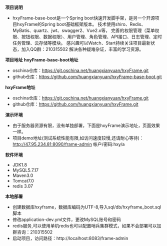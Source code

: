 **项目说明** 
- hxyFrame-base-boot是一个Spring boot快速开发脚手架，是另一个开源项目hxyFrame的Spring boot基础框架版本。
技术使用shiro、Redis、MyBatis、quartz、jwt、swagger2、Vue2.x等，
完善的权限管理（菜单权限、按钮权限、数据权限）、用户管理、角色管理、API接口、日志管理、定时任务管理、云存储等模块。
感兴趣可以Watch、Start持续关注项目最新状态，加入QQ群：210315502 解决各种疑难杂证，丰富的学习资源。


**项目地址** 
**hxyFrame-base-boot地址** 
- oschina仓库：https://git.oschina.net/huangxianyuan/hxyFrame.git
- github仓库：https://github.com/huangxianyuan/hxyFrame-base-boot.git

**hxyFrame地址** 
- oschina仓库：https://git.oschina.net/huangxianyuan/hxyFrame.git
- github仓库：https://github.com/huangxianyuan/hxyFrame.git

 **演示环境** 
- 由于服务器资源有限，没有单独部署，下面是hxyFrame演示地址，页面效果一样。
- 项目demo地址(测试系统性能有限,如访问速度较慢,还请耐心等待)：http://47.95.234.81:8090/frame-admin 帐户/密码:hxy/a 

 **软件环境** 
- JDK1.8
- MySQL5.7.17
- Maven3.0
- Tomcat7.0
- redis 3.07

 **本地部署**
- 创建数据库hxyframe，数据库编码为UTF-8,导入sql/db/hxyframe_boot.sql脚本
- 修改application-dev.yml文件，更改MySQL账号和密码
- redis服务,可以使用单机redis也可以配置哨兵集群模式，如果不会部署可以加群咨询：210315502
- 启动项目，访问路径：http://localhost:8083/frame-admin

